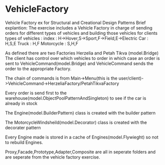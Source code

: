 # VehicleFactory
Vehicle Factory ex for Structural and Creational Design Patterns
Brief explantion:
The exercise includes a Vehicle Factory in charge of sending orders for different types of vehicles and building those vehicles for clients
types of vehicles :
index : H->Hover,S->Sport,F->Field,E->Electric
Car : H,S,E
Truck : H,F
Motorcycle : S,H,F

As defined there are two Factories Herzelia and Petah Tikva (model.Bridge)
The client has control over which vehicles to order in which case an order is sent to VehicleCommand(model.Bridge) 
and VehicleCommand sends the order to the appropriate Factory.

The chain of commands is from Main->Menu(this is the user/client)->VehicleCommand->HerzeliaFactory/PetahTikvaFactory

Every order is send first to the warehouse(model.ObjectPoolPatternAndSingleton) to see if the car is already in stock

The Engine(model.BuilderPattern) class is created with the builder pattern

The MotorcycleWindsheild(model.Decorator) class is created with the decorater pattern

Every Engine made is stored in a cache of Engines(model.Flywieght) so not to rebuild Engines.

Proxy,Facade,Prototype,Adapter,Composite are all in seperate folders and are seperate from the vehicle factory exercise.
